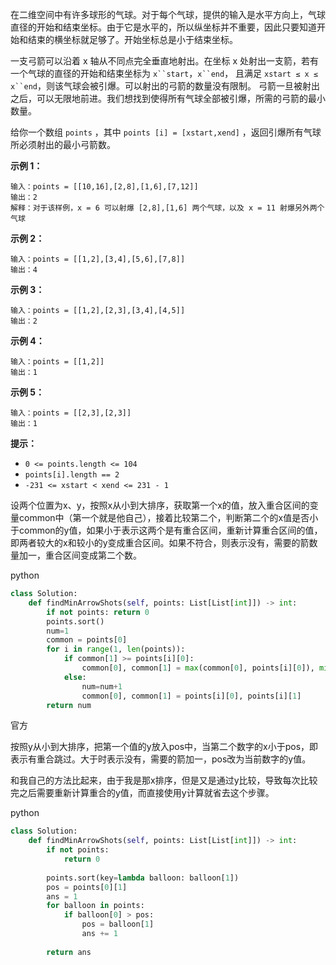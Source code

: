 在二维空间中有许多球形的气球。对于每个气球，提供的输入是水平方向上，气球直径的开始和结束坐标。由于它是水平的，所以纵坐标并不重要，因此只要知道开始和结束的横坐标就足够了。开始坐标总是小于结束坐标。

一支弓箭可以沿着 x 轴从不同点完全垂直地射出。在坐标 x 处射出一支箭，若有一个气球的直径的开始和结束坐标为 `x``start`，`x``end`， 且满足  `xstart ≤ x ≤ x``end`，则该气球会被引爆。可以射出的弓箭的数量没有限制。 弓箭一旦被射出之后，可以无限地前进。我们想找到使得所有气球全部被引爆，所需的弓箭的最小数量。

给你一个数组 `points` ，其中 `points [i] = [xstart,xend]` ，返回引爆所有气球所必须射出的最小弓箭数。

 

**示例 1：**

```
输入：points = [[10,16],[2,8],[1,6],[7,12]]
输出：2
解释：对于该样例，x = 6 可以射爆 [2,8],[1,6] 两个气球，以及 x = 11 射爆另外两个气球
```

**示例 2：**

```
输入：points = [[1,2],[3,4],[5,6],[7,8]]
输出：4
```

**示例 3：**

```
输入：points = [[1,2],[2,3],[3,4],[4,5]]
输出：2
```

**示例 4：**

```
输入：points = [[1,2]]
输出：1
```

**示例 5：**

```
输入：points = [[2,3],[2,3]]
输出：1
```

 

**提示：**

- `0 <= points.length <= 104`
- `points[i].length == 2`
- `-231 <= xstart < xend <= 231 - 1`



设两个位置为x、y，按照x从小到大排序，获取第一个x的值，放入重合区间的变量common中（第一个就是他自己），接着比较第二个，判断第二个的x值是否小于common的y值，如果小于表示这两个是有重合区间，重新计算重合区间的值，即两者较大的x和较小的y变成重合区间。如果不符合，则表示没有，需要的箭数量加一，重合区间变成第二个数。

python

```python
class Solution:
    def findMinArrowShots(self, points: List[List[int]]) -> int:
        if not points: return 0
        points.sort()
        num=1
        common = points[0]
        for i in range(1, len(points)):
            if common[1] >= points[i][0]:
                common[0], common[1] = max(common[0], points[i][0]), min(common[1], points[i][1])
            else:
                num=num+1
                common[0], common[1] = points[i][0], points[i][1]
        return num
```



官方

按照y从小到大排序，把第一个值的y放入pos中，当第二个数字的x小于pos，即表示有重合跳过。大于时表示没有，需要的箭加一，pos改为当前数字的y值。

和我自己的方法比起来，由于我是那x排序，但是又是通过y比较，导致每次比较完之后需要重新计算重合的y值，而直接使用y计算就省去这个步骤。

python

```python
class Solution:
    def findMinArrowShots(self, points: List[List[int]]) -> int:
        if not points:
            return 0
        
        points.sort(key=lambda balloon: balloon[1])
        pos = points[0][1]
        ans = 1
        for balloon in points:
            if balloon[0] > pos:
                pos = balloon[1]
                ans += 1
        
        return ans
```





